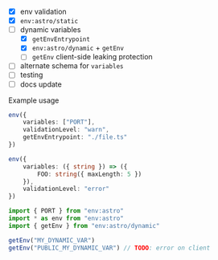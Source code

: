 - [x] env validation
- [x] `env:astro/static`
- [ ] dynamic variables
  - [x] `getEnvEntrypoint`
  - [x] `env:astro/dynamic` + `getEnv`
  - [ ] `getEnv` client-side leaking protection
- [ ] alternate schema for `variables`
- [ ] testing
- [ ] docs update

Example usage

```ts
env({
	variables: ["PORT"],
	validationLevel: "warn",
	getEnvEntrypoint: "./file.ts"
})

env({
	variables: ({ string }) => ({
		FOO: string({ maxLength: 5 })
	}),
	validationLevel: "error"
})

import { PORT } from "env:astro"
import * as env from "env:astro"
import { getEnv } from "env:astro/dynamic"

getEnv("MY_DYNAMIC_VAR")
getEnv("PUBLIC_MY_DYNAMIC_VAR") // TODO: error on client
```